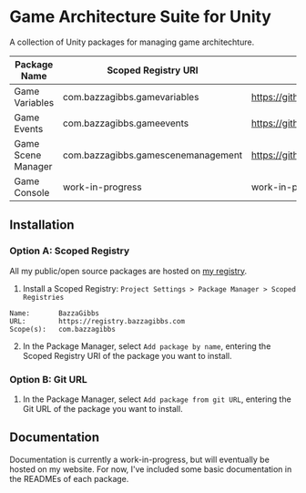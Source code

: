 # Game Architecture Suite for Unity
A collection of Unity packages for managing game architechture.

| Package Name    | Scoped Registry URI                | Git URL                                               |
| ---             |------------------------------------|-------------------------------------------------------|
| Game Variables  | com.bazzagibbs.gamevariables       | https://github.com/Bazzagibbs/GameVariables.git       |
| Game Events     | com.bazzagibbs.gameevents          | https://github.com/Bazzagibbs/GameEvents.git          |
| Game Scene Manager | com.bazzagibbs.gamescenemanagement | https://github.com/Bazzagibbs/GameSceneManagement.git |
| Game Console    | work-in-progress                   | work-in-progress                                      |

## Installation

### Option A: Scoped Registry

All my public/open source packages are hosted on [my registry](https://registry.bazzagibbs.com).

1. Install a Scoped Registry: `Project Settings > Package Manager > Scoped Registries`
```
Name:       BazzaGibbs
URL:        https://registry.bazzagibbs.com
Scope(s):   com.bazzagibbs
```
2. In the Package Manager, select `Add package by name`, entering the Scoped Registry URI of the package you want to install.

### Option B: Git URL

1. In the Package Manager, select `Add package from git URL`, entering the Git URL of the package you want to install.


## Documentation

Documentation is currently a work-in-progress, but will eventually be hosted on my website. For now, I've included some basic documentation in the READMEs of each package.
